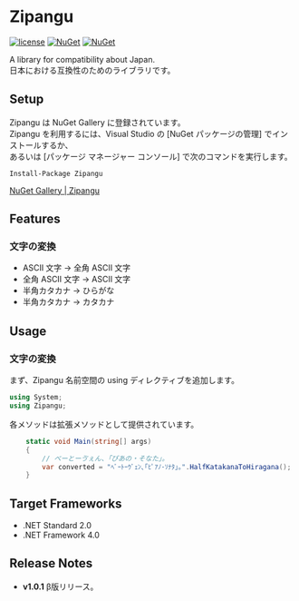 # Zipangu
[![license](https://img.shields.io/github/license/sakapon/Zipangu.svg)](LICENSE)
[![NuGet](https://img.shields.io/nuget/v/Zipangu.svg)](https://www.nuget.org/packages/Zipangu/)
[![NuGet](https://img.shields.io/nuget/dt/Zipangu.svg)](https://www.nuget.org/packages/Zipangu/)

A library for compatibility about Japan.  
日本における互換性のためのライブラリです。

## Setup
Zipangu は NuGet Gallery に登録されています。  
Zipangu を利用するには、Visual Studio の [NuGet パッケージの管理] でインストールするか、  
あるいは [パッケージ マネージャー コンソール] で次のコマンドを実行します。

```
Install-Package Zipangu
```

[NuGet Gallery | Zipangu](https://www.nuget.org/packages/Zipangu/)

## Features
### 文字の変換
- ASCII 文字 → 全角 ASCII 文字
- 全角 ASCII 文字 → ASCII 文字
- 半角カタカナ → ひらがな
- 半角カタカナ → カタカナ

## Usage
### 文字の変換
まず、Zipangu 名前空間の using ディレクティブを追加します。
```c#
using System;
using Zipangu;
```

各メソッドは拡張メソッドとして提供されています。
```c#
    static void Main(string[] args)
    {
        // べーとーゔぇん、「ぴあの・そなた」。
        var converted = "ﾍﾞｰﾄｰｳﾞｪﾝ､｢ﾋﾟｱﾉ･ｿﾅﾀ｣｡".HalfKatakanaToHiragana();
    }
```

## Target Frameworks
- .NET Standard 2.0
- .NET Framework 4.0

## Release Notes
- **v1.0.1** β版リリース。
